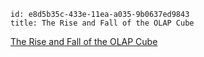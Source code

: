 ```
id: e8d5b35c-433e-11ea-a035-9b0637ed9843
title: The Rise and Fall of the OLAP Cube
```
[The Rise and Fall of the OLAP Cube](https://www.holistics.io/blog/the-rise-and-fall-of-the-olap-cube/)
